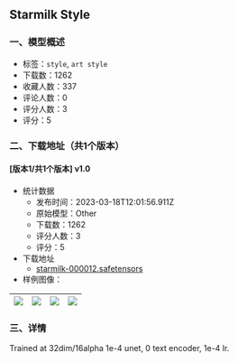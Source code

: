 ## Starmilk Style
### 一、模型概述

- 标签：`style`, `art style`
- 下载数：1262
- 收藏人数：337
- 评论人数：0
- 评分人数：3
- 评分：5

### 二、下载地址（共1个版本）

#### [版本1/共1个版本] v1.0

- 统计数据
  - 发布时间：2023-03-18T12:01:56.911Z
  - 原始模型：Other
  - 下载数：1262
  - 评分人数：3
  - 评分：5
- 下载地址
  - [starmilk-000012.safetensors](https://civitai.com/api/download/models/21543)
- 样例图像：

| <img src="https://image.civitai.com/xG1nkqKTMzGDvpLrqFT7WA/19586d45-1dfa-459b-86d0-ca3293bd5f00/width=450/228988.jpeg" /> | <img src="https://image.civitai.com/xG1nkqKTMzGDvpLrqFT7WA/f4547e68-8565-4579-90f4-31acbdeab900/width=450/228991.jpeg" /> | <img src="https://image.civitai.com/xG1nkqKTMzGDvpLrqFT7WA/e72feab1-b603-47d2-eff4-a86676100e00/width=450/228990.jpeg" /> | <img src="https://image.civitai.com/xG1nkqKTMzGDvpLrqFT7WA/faeb890a-0dff-4879-a200-9901e787d100/width=450/228989.jpeg" /> |
| ---- | ---- | ---- | ---- |


### 三、详情
<p>Trained at 32dim/16alpha 1e-4 unet, 0 text encoder, 1e-4 lr.</p>
